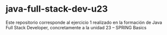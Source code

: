 # java-full-stack-dev-u23
Este repositorio corresponde al ejercicio 1 realizado en la formación de Java Full Stack Developer, concretamente a la unidad 23 – SPRING Basics
